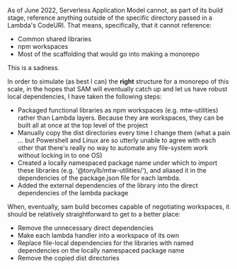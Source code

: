 As of June 2022, Serverless Application Model cannot, as part of its build stage, reference anything
outside of the specific directory passed in a Lambda's CodeURI.  That means, specifically, that
it cannot reference:
- Common shared libraries
- npm workspaces
- Most of the scaffolding that would go into making a monorepo

This is a sadness.

In order to simulate (as best I can) the **right** structure for a monorepo of this
scale, in the hopes that SAM will eventually catch up and let us have robust local
dependencies, I have taken the following steps:
- Packaged functional libraries as npm workspaces (e.g. mtw-utilities) rather
than Lambda layers.  Because they are workspaces, they can be built all at once
at the top level of the project
- Manually copy the dist directories every time I change them (what a pain ... but
Powershell and Linux are so utterly unable to agree with each other that there's
really no way to automate any file-system work without locking in to one OS)
- Created a locally namespaced package name under which to import these libraries
(e.g. '@tonylb/mtw-utilities/'), and aliased it in the dependencies of the
package.json file for each lambda.
- Added the external dependencies of the library into the direct dependencies of
the lambda package

When, eventually, sam build becomes capable of negotiating workspaces, it should
be relatively straightforward to get to a better place:
- Remove the unnecessary direct dependencies
- Make each lambda handler into a workspace of its own
- Replace file-local dependencies for the libraries with named dependencies
on the locally namespaced package name
- Remove the copied dist directories
